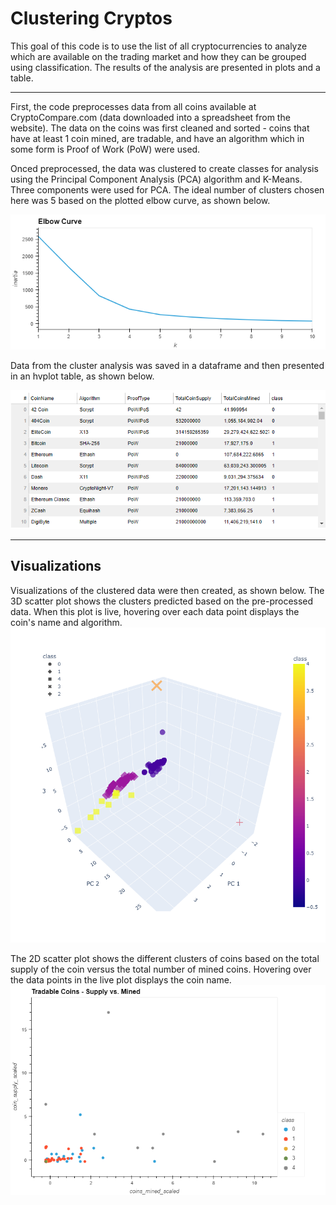 # Clustering Cryptos
This goal of this code is to use the list of all cryptocurrencies to analyze which are available on the trading market and how they can be grouped using classification. The results of the analysis are presented in plots and a table.

---

First, the code preprocesses data from all coins available at CryptoCompare.com (data downloaded into a spreadsheet from the website). The data on the coins was first cleaned and sorted - coins that have at least 1 coin mined, are tradable, and have an algorithm which in some form is Proof of Work (PoW) were used. 

Onced preprocessed, the data was clustered to create classes for analysis using the Principal Component Analysis (PCA) algorithm and K-Means. Three components were used for PCA. The ideal number of clusters chosen here was 5 based on the plotted elbow curve, as shown below.

![Elbow curve](Output_images/Elbow_curve.png)

Data from the cluster analysis was saved in a dataframe and then presented in an hvplot table, as shown below.

![Clusters data table](Output_images/crypto_table.png)

---

## Visualizations
Visualizations of the clustered data were then created, as shown below. The 3D scatter plot shows the clusters predicted based on the pre-processed data. When this plot is live, hovering over each data point displays the coin's name and algorithm.
![3D scatter](Output_images/3D_scatter_clusters.png)

The 2D scatter plot shows the different clusters of coins based on the total supply of the coin versus the total number of mined coins. Hovering over the data points in the live plot displays the coin name. 
![2D scatter](Output_images/2D_scatter_clusters.png)



